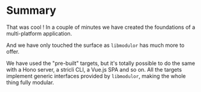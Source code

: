 # Summary

That was cool ! In a couple of minutes we have created the foundations of a multi-platform application.

And we have only touched the surface as `libmodulor` has much more to offer.

We have used the "pre-built" targets, but it's totally possible to do the same with a Hono server, a stricli CLI, a Vue.js SPA and so on. All the targets implement generic interfaces provided by `libmodulor`, making the whole thing fully modular.

